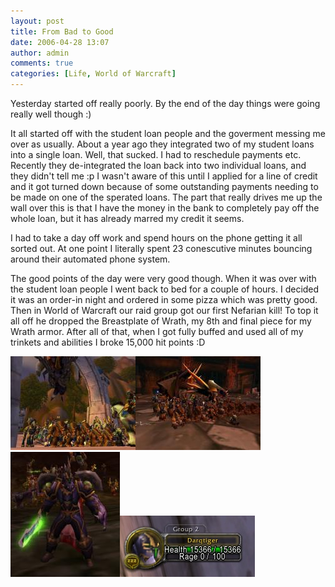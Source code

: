 ```yaml
---
layout: post
title: From Bad to Good
date: 2006-04-28 13:07
author: admin
comments: true
categories: [Life, World of Warcraft]
---
```

Yesterday started off really poorly.  By the end of the day things were going really well though :)

It all started off with the student loan people and the goverment messing me over as usually.  About a year ago they integrated two of my student loans into a single loan.  Well, that sucked.  I had to reschedule payments etc.  Recently they de-integrated the loan back into two individual loans, and they didn't tell me :p  I wasn't aware of this until I applied for a line of credit and it got turned down because of some outstanding payments needing to be made on one of the sperated loans.  The part that really drives me up the wall over this is that I have the money in the bank to completely pay off the whole loan, but it has already marred my credit it seems.

I had to take a day off work and spend hours on the phone getting it all sorted out.  At one point I literally spent 23 conescutive minutes bouncing around their automated phone system.

The good points of the day were very good though.  When it was over with the student loan people I went back to bed for a couple of hours.  I decided it was an order-in night and ordered in some pizza which was pretty good.  Then in World of Warcraft our raid group got our first Nefarian kill!  To top it all off he dropped the Breastplate of Wrath, my 8th and final piece for my Wrath armor.  After all of that, when I got fully buffed and used all of my trinkets and abilities I broke 15,000 hit points :D

<a href='/wp-content/NefarianRaidStormwind.jpg' ><img src='/wp-content/thumb-NefarianRaidStormwind.jpg' alt='Nefarian Head in Stormwind' /></a><a href='/wp-content/NefarianRaidBlackwing.jpg' ><img src='/wp-content/thumb-NefarianRaidBlackwing.jpg' alt='Nefarian Dead in Blackwing' /></a><a href='/wp-content/DarqFullWrath.jpg' ><img src='/wp-content/thumb-DarqFullWrath.jpg' alt='Full Wrath in Molten Core' /></a><img src='/wp-content/15366health.jpg' alt='15366 Health' /> 
